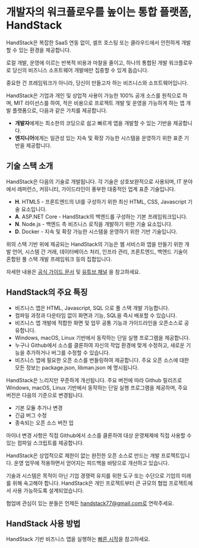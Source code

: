 # 개발자의 워크플로우를 높이는 통합 플랫폼, HandStack

HandStack은 복잡한 SaaS 연동 없이, 셀프 호스팅 또는 클라우드에서 안전하게 개발할 수 있는 환경을 제공합니다.

로컬 개발, 운영에 이르는 반복적 비용과 마찰을 줄이고, 하나의 통합된 개발 워크플로우로 당신의 비즈니스 소프트웨어 개발에만 집중할 수 있게 돕습니다.

중요한 건 프레임워크가 아니라, 당신이 만들고자 하는 비즈니스와 소프트웨어입니다.

HandStack은 기업과 개인 및 상업적 사용이 가능한 100% 공개 소스를 원칙으로 하며, MIT 라이선스를 하여, 적은 비용으로 프로젝트 개발 및 운영을 가능하게 하는 앱 개발 플랫폼으로, 다음과 같은 가치를 제공합니다.

- **개발자**에게는 최소한의 코딩으로 쉽고 빠르게 앱을 개발할 수 있는 기반을 제공합니다.
- **엔지니어**에게는 일관성 있는 지속 및 확장 가능한 시스템을 운영하기 위한 표준 기반을 제공합니다.

## 기술 스택 소개

HandStack은 다음의 기술로 개발됩니다. 각 기술은 상호보완적으로 사용되며, IT 분야에서 레퍼런스, 커뮤니티, 가이드라인이 풍부한 대중적인 업계 표준 기술입니다.

- **H**. HTML5 - 프론트엔드의 UI를 구성하기 위한 최신 HTML, CSS, Javascript 기술 요소입니다.
- **A**. ASP.NET Core - HandStack의 백엔드를 구성하는 기본 프레임워크입니다.
- **N**. Node.js - 백엔드 측 비즈니스 로직을 개발하기 위한 기술 요소입니다.
- **D**. Docker - 지속 및 확장 가능한 시스템을 운영하기 위한 기반 기술입니다.

위의 스택 기반 위에 제공되는 HandStack의 기능은 웹 서비스와 앱을 만들기 위한 개발 언어, 시스템 간 거래, 데이터베이스 처리, 인프라 관리, 프론트엔드, 백엔드 기술이 혼합된 풀 스택 개발 프레임워크 등의 집합입니다.

자세한 내용은 [공식 가이드 문서](https://handstack.kr) 및 [유튜브 채널](https://www.youtube.com/@handstack-kr) 을 참고하세요.

## HandStack의 주요 특징

- 비즈니스 앱은 HTML, Javascript, SQL 으로 풀 스택 개발 가능합니다.
- 컴파일 과정과 다운타임 없이 화면과 기능, SQL을 즉시 배포할 수 있습니다.
- 비즈니스 앱 개발에 적합한 화면 및 업무 공통 기능과 가이드라인을 오픈소스로 공유합니다.
- Windows, macOS, Linux 기반에서 동작하는 단일 실행 프로그램을 제공합니다.
- 누구나 Github에서 소스를 클론하여 자신의 작업 환경에 맞게 수정하고, 새로운 기능을 추가하거나 버그를 수정할 수 있습니다.
- 비즈니스 앱에 필요한 오픈 소스를 번들링하여 제공합니다. 주요 오픈 소스에 대한 모든 정보는 package.json, libman.json 에 명시됩니다.

HandStack은 느리지만 꾸준하게 개선됩니다. 주요 버전에 따라 Github 릴리즈로 Windows, macOS, Linux 기반에서 동작하는 단일 실행 프로그램을 제공하며, 주요 버전은 다음의 기준으로 변경됩니다.

- 기본 모듈 추가나 변경
- 긴급 버그 수정
- 종속되는 오픈 소스 버전 업

마이너 변경 사항은 직접 Github에서 소스를 클론하여 대상 운영체제에 직접 사용할 수 있는 컴파일 스크립트를 제공합니다.

HandStack은 상업적으로 제한이 없는 완전한 오픈 소스로 만드는 개발 프로젝트입니다. 운영 업무에 적용하면서 얻어지는 피드백을 바탕으로 개선하고 있습니다.

기술과 시스템은 목적이 아닌 기업 경쟁력 유지를 위한 도구 또는 수단으로 기업의 미래를 위해 숙고해야 합니다. HandStack은 개인 프로젝트부터 큰 규모의 협업 프로젝트에서 사용 가능하도록 설계되었습니다.

협업에 관심이 있는 분들은 언제든 handstack77@gmail.com로 연락주세요.

## HandStack 사용 방법

HandStack 기반 비즈니스 앱을 실행하는 [빠른 시작](https://handstack.kr/docs/startup/%EB%B9%A0%EB%A5%B8-%EC%8B%9C%EC%9E%91)을 참고하세요.
